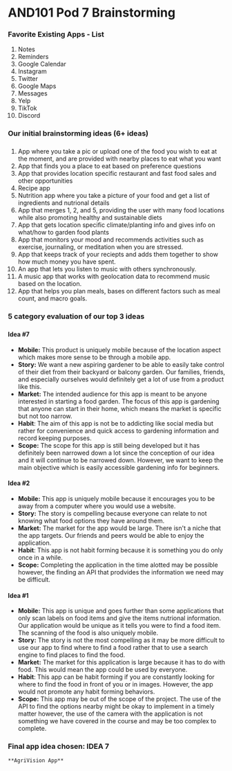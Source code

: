 # **AND101 Pod 7 Brainstorming** #

### Favorite Existing Apps - List
1. Notes
2. Reminders
3. Google Calendar
4. Instagram
5. Twitter
6. Google Maps
7. Messages
8. Yelp
9. TikTok
10. Discord


### Our initial brainstorming ideas (6+ ideas)
### 
1. App where you take a pic or upload one of the food you wish to eat at the moment, and are provided with nearby places to eat what you want
2. App that finds you a place to eat based on preference questions
3. App that provides location specific restaurant and fast food sales and other opportunities
4. Recipe app
5. Nutrition app where you take a picture of your food and get a list of ingredients and nutrional details
6. App that merges 1, 2, and 5, providing the user with many food locations while also promoting healthy and sustainable diets
7. App that gets location specific climate/planting info and gives info on what/how to garden food plants
8. App that monitors your mood and recommends activities such as  exercise, journaling, or meditation when you are stressed. 
9. App that keeps track of your reciepts and adds them together to show how much money you have spent.
10. An app that lets you listen to music with others synchronously.
11. A music app that works with geolocation data to recommend music based on the location.
12. App that helps you plan meals, bases on different factors such as meal count, and macro goals.

### 5 category evaluation of our top 3 ideas
### 

#### **Idea #7** ####
*    **Mobile:** This product is uniquely mobile because of the location aspect which makes more sense to be through a mobile app. 
*    **Story:** We want a new aspiring gardener to be able to easily take control of their diet from their backyard or balcony garden. Our families, friends, and especially ourselves would definitely get a lot of use from a product like this.
*    **Market:** The intended audience for this app is meant to be anyone interested in starting a food garden. The focus of this app is gardening that anyone can start in their home, which means the market is specific but not too narrow.
*    **Habit**: The aim of this app is not be to addicting like social media but rather for convenience and quick access to gardening information and record keeping purposes.
*    **Scope:** The scope for this app is still being developed but it has definitely been narrowed down a lot since the conception of our idea and it will continue to be narrowed down. However, we want to keep the main objective which is easily accessible gardening info for beginners.

#### **Idea #2** ####
*    **Mobile:** This app is uniquely mobile because it encourages you to be away from a computer where you would use a website. 
*    **Story:** The story is compelling because everyone can relate to not knowing what food options they have around them. 
*    **Market:** The market for the app would be large. There isn't a niche that the app targets. Our friends and peers would be able to enjoy the application. 
*    **Habit**: This app is not habit forming because it is something you do only once in a while. 
*    **Scope:** Completing the application in the time alotted may be possible however, the finding an API that prodvides the information we need may be difficult. 

#### **Idea #1** ####
*    **Mobile:** This app is unique and goes further than some applications that only scan labels on food items and give the items nutrional information. Our application would be unique as it tells you were to find a food item. The scanning of the food is also uniquely mobile. 
*    **Story:** The story is not the most compelling as it may be more difficult to use our app to find where to find a food rather that to use a search engine to find places to find the food.
*    **Market:** The market for this application is large because it has to do with food. This would mean the app could be used by everyone. 
*    **Habit**: This app can be habit forming if you are constantly looking for where to find the food in front of you or in images. However, the app would not promote any habit forming behaviors. 
*    **Scope:** This app may be out of the scope of the project. The use of the API to find the options nearby might be okay to implement in a timely matter however, the use of the camera with the application is not something we have covered in the course and may be too complex to complete. 
### Final app idea chosen: IDEA 7 ###
    **AgriVision App**
